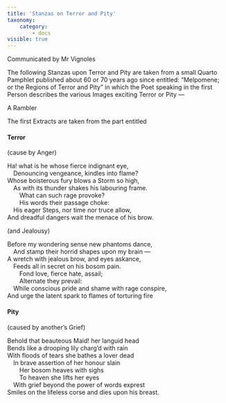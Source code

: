 ```yaml
---
title: 'Stanzas on Terror and Pity'
taxonomy:
    category:
        - docs
visible: true
---
```


<div class="author">Communicated by Mr Vignoles</div>

The following Stanzas upon Terror and Pity are taken from a small Quarto Pamphlet published about 60 or 70 years ago since entitled: “Melpomene; or the Regions of Terror and Pity” in which the Poet speaking in the first Person describes the various Images exciting Terror or Pity —

A Rambler

The first Extracts are taken from the part entitled

#### Terror

(cause by Anger)

Ha! what is he whose fierce indignant eye,  
&emsp;Denouncing vengeance, kindles into flame?  
Whose boisterous fury blows a Storm so high,  
&emsp;As with its thunder shakes his labouring frame.  
&emsp;&emsp;What can such rage provoke?  
&emsp;&emsp;His words their passage choke:  
&emsp;His eager Steps, nor time nor truce allow,  
And dreadful dangers wait the menace of his brow.

(and Jealousy)

Before my wondering sense new phantoms dance,  
&emsp;And stamp their horrid shapes upon my brain —  
A wretch with jealous brow, and eyes askance,  
&emsp;Feeds all in secret on his bosom pain.  
&emsp;&emsp;Fond love, fierce hate, assail;  
&emsp;&emsp;Alternate they prevail:  
&emsp;While conscious pride and shame with rage conspire,  
And urge the latent spark to flames of torturing fire

#### Pity

(caused by another’s Grief)

Behold that beauteous Maid! her languid head  
Bends like a drooping lily charg’d with rain  
With floods of tears she bathes a lover dead  
&emsp;In brave assertion of her honour slain  
&emsp;&emsp;Her bosom heaves with sighs  
&emsp;&emsp;To heaven she lifts her eyes  
&emsp;With grief beyond the power of words exprest  
Smiles on the lifeless corse and dies upon his breast.